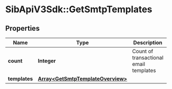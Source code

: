 # SibApiV3Sdk::GetSmtpTemplates

## Properties
Name | Type | Description | Notes
------------ | ------------- | ------------- | -------------
**count** | **Integer** | Count of transactional email templates | [optional] 
**templates** | [**Array&lt;GetSmtpTemplateOverview&gt;**](GetSmtpTemplateOverview.md) |  | [optional] 


